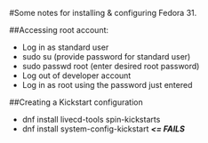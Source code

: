 

#Some notes for installing & configuring Fedora 31.

##Accessing root account:
* Log in as standard user
* sudo su (provide password for standard user)
* sudo passwd root   (enter desired root password)
* Log out of developer account
* Log in as root using the password just entered


##Creating a Kickstart configuration
* dnf install livecd-tools spin-kickstarts 
* dnf install system-config-kickstart   **_<= FAILS_**

